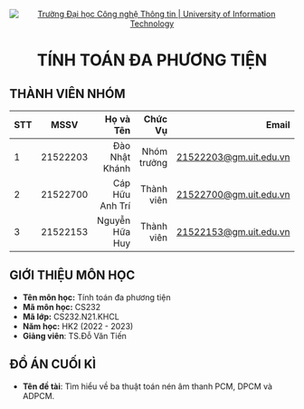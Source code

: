 <!-- Banner -->
<p align="center">
  <a href="https://www.uit.edu.vn/" title="Trường Đại học Công nghệ Thông tin" style="border: none;">
    <img src="https://i.imgur.com/WmMnSRt.png" alt="Trường Đại học Công nghệ Thông tin | University of Information Technology">
  </a>
</p>

<h1 align="center"><b>TÍNH TOÁN ĐA PHƯƠNG TIỆN</b></h>

## THÀNH VIÊN NHÓM

| STT |   MSSV   |    Họ và Tên    |    Chức Vụ   |        Email        |
| --- | :------: | --------------: | ----------: | ---------------------: |
| 1   | 21522203 |  Đào Nhật Khánh | Nhóm trưởng | 21522203@gm.uit.edu.vn |
| 2   | 21522700 | Cáp Hữu Anh Trí |  Thành viên | 21522700@gm.uit.edu.vn |
| 3   | 21522153 | Nguyễn Hữa Huy |  Thành viên | 21522153@gm.uit.edu.vn |

## GIỚI THIỆU MÔN HỌC

-   **Tên môn học:** Tính toán đa phương tiện
-   **Mã môn học:** CS232
-   **Mã lớp:** CS232.N21.KHCL
-   **Năm học:** HK2 (2022 - 2023)
-   **Giảng viên**: TS.Đỗ Văn Tiến

## ĐỒ ÁN CUỐI KÌ

-   **Tên đề tài**: Tìm hiểu về ba thuật toán nén âm thanh PCM, DPCM và ADPCM.
